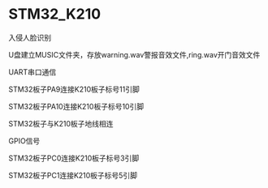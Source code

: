 # STM32_K210
入侵人脸识别

U盘建立MUSIC文件夹，存放warning.wav警报音效文件,ring.wav开门音效文件

UART串口通信

STM32板子PA9连接K210板子标号11引脚

STM32板子PA10连接K210板子标号10引脚

STM32板子与K210板子地线相连


GPIO信号

STM32板子PC0连接K210板子标号3引脚

STM32板子PC1连接K210板子标号5引脚

